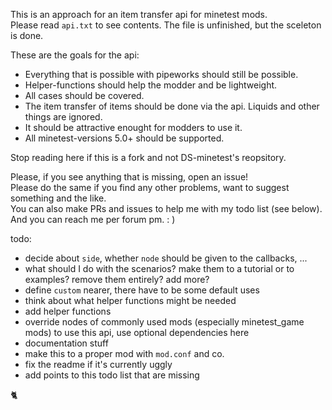 This is an approach for an item transfer api for minetest mods.  
Please read `api.txt` to see contents. The file is unfinished, but the sceleton is done.  

These are the goals for the api:  
- Everything that is possible with pipeworks should still be possible.  
- Helper-functions should help the modder and be lightweight.  
- All cases should be covered.  
- The item transfer of items should be done via the api. Liquids and other things are ignored.  
- It should be attractive enought for modders to use it.  
- All minetest-versions 5.0+ should be supported.  

Stop reading here if this is a fork and not DS-minetest's reopsitory.  

Please, if you see anything that is missing, open an issue!  
Please do the same if you find any other problems, want to suggest something and the like.  
You can also make PRs and issues to help me with my todo list (see below).  
And you can reach me per forum pm. : )

todo:  
- decide about `side`, whether `node` should be given to the callbacks, ...  
- what should I do with the scenarios? make them to a tutorial or to examples? remove them entirely? add more?  
- define `custom` nearer, there have to be some default uses  
- think about what helper functions might be needed  
- add helper functions  
- override nodes of commonly used mods (especially minetest_game mods) to use this api, use optional dependencies here  
- documentation stuff  
- make this to a proper mod with `mod.conf` and co.  
- fix the readme if it's currently uggly  
- add points to this todo list that are missing  

:cat2:  
